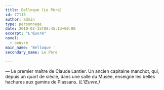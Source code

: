 ```yaml
---
title: Belloque (Le Père)
id: 77113
author: admin
type: personnage
date: 2010-02-15T08:45:13+00:00
excerpt: "L'Œuvre"
novel:
  - oeuvre
main_name: 'Belloque '
secondary_name: Le Père

---
```

— Le premier maître de Claude Lantier. Un ancien capitaine manchot, qui, depuis un quart de siècle, dans une salle du Musée, enseigne les belles hachures aux gamins de Plassans. _(L&rsquo;Œuvre.)_